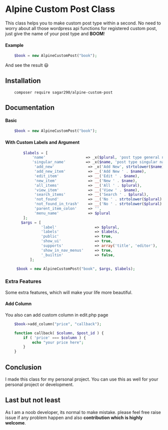 # Alpine Custom Post Class

This class helps you to make custom post type within a second. 
No need to worry about all those wordpress api functions for registered custom post, just give the 
name of your post type and **BOOM**! 

#### Example
``` php
    $book = new AlpineCustomPost("book");
```
And see the result :smiley:

## Installation

````
    composer require sagar290/alpine-custom-post 
````

## Documentation
 
#### Basic

```php
    $book = new AlpineCustomPost("book");
``` 
#### With Custom Labels and Argument

```php
        $labels = [
            'name'                  => _x($plural, 'post type general name'),
            'singular_name'         => _x($name, 'post type singular name'),
             'add_new'               => _x('Add New', strtolower($name)),
             'add_new_item'          => __('Add New ' . $name),
             'edit_item'             => __('Edit ' . $name),
             'new_item'              => __('New ' . $name),
             'all_items'             => __('All ' . $plural),
             'view_item'             => __('View ' . $name),
             'search_items'          => __('Search ' . $plural),
             'not_found'             => __('No ' . strtolower($plural) . ' found'),
             'not_found_in_trash'    => __('No ' . strtolower($plural) . ' found in Trash'),
             'parent_item_colon'     => '',
             'menu_name'             => $plural
        ];
       $args = [
                'label'                 => $plural,
                'labels'                => $labels,
                'public'                => true,
                'show_ui'               => true,
                'supports'              => array('title', 'editor'),
                'show_in_nav_menus'     => true,
                '_builtin'              => false,
           ];

     $book = new AlpineCustomPost("book", $args, $labels);
```

### Extra Features
Some extra features, which will make your life more beautiful.
#### Add Column
You also can add custom column in edit.php page
```php
    $book->add_column("price", "callback");

    function callback( $column, $post_id ) {
        if ( 'price' === $column ) {
            echo "your price here";
        }
    }
``` 

## Conclusion 
I made this class for my personal project. You can use this as well for your personal project or development. 

## Last but not least 
As I am a noob developer, its normal to make mistake.
please feel free raise issue if any problem happen and also **contribution which is highly welcome**.
